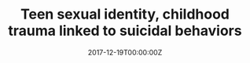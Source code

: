 ---
archived_link: https://web.archive.org/web/20210616180207/https://www.nbcnews.com/feature/nbc-out/teen-sexual-identity-childhood-trauma-linked-suicidal-behaviors-n831076
article: Both LGBQ sexual identity and traumatic experiences in childhood are linked
  to a heightened risk of suicidal thoughts and behaviors, U.S. researchers say. Teens
  who identify as lesbian, gay, bisexual or are questioning their sexual identity
  are also more likely than their heterosexual peers to have had adverse childhood
  experiences (ACEs) in childhood, the study team reports in Journal of Adolescent
  Health. Suicide is the second leading cause of death among adolescents and young
  adults, and there is evidence that suicide rates are increasing in this age group,
  they write. "It is imperative that we identify adolescent populations at greatest
  risk to guide our prevention efforts," lead author Kristen Clements-Nolle, of the
  School of Community Health Sciences of the University of Nevada, Reno, told Reuters
  Health by email. "Furthermore, cumulative exposure to ACEs greatly increased suicide
  risk behaviors among sexual minority adolescents. For example, compared with heterosexual
  students with no exposure to ACEs, LGB/not sure students with two or more ACEs had
  approximately 13 times higher odds of attempting suicide in the past year," Clements-Nolle
  said. To examine the relationships among teen sexual identity, childhood trauma
  and suicide risk, Clements-Nolle and colleagues enrolled approximately 5,000 students
  from 97 high schools in Nevada to fill out questionnaires and answer questions about
  their sexual identity and exposure to adverse childhood experiences. Adverse childhood
  events included such things as being physically forced to have sex with someone,
  or being beaten, kicked or physically hurt by an adult. In addition, students were
  asked about their exposure to domestic violence, mental illness and substance abuse
  by family members. Participants were also asked if they had ever seriously considered
  suicide during the past year and how many times had they attempted suicide during
  that time. About 10 percent of students self-identified as lesbian, gay or bisexual
  (LGB), and nearly 5 percent were not sure of their sexual identity. Just over 85
  percent of students identified as heterosexual. The LGB and questioning students
  were more likely to be exposed to adverse childhood events. More than half of LGB
  and 40 percent of questioning students reported at least two ACEs, compared to about
  one-quarter of heterosexual students reporting the same exposure. For all students,
  the greater the number of adverse experiences they reported, the greater was their
  risk of having had suicidal thoughts during the past year. Sexual identity was also
  linked to risk of suicidal thinking. Compared with heterosexual students with no
  ACEs, LGB and questioning students overall were three times more likely to report
  suicidal thoughts. LGB and questioning students who reported one ACE were almost
  7 times more likely to think about suicide compared to heterosexual students with
  one ACE. With three or more ACEs, LGB and questioning students were 14 times more
  likely to think about suicide compared to heterosexual counterparts. Compared to
  heterosexual students with no ACEs, LGB and unsure students were almost 4 times
  more likely to have attempted suicide. "Studies have shown that family acceptance
  and parental caring may reduce suicidal behaviors among LGB adolescents and young
  adults," Clements-Nolle said. Future research should evaluate whether interventions
  that support families with sexual minority youth and promote acceptance of adolescent
  sexual identity can also impact childhood victimization and household dysfunction,
  said Clements-Nolle. "While the assessment of intervention effectiveness was beyond
  the scope of the current study, the higher prevalence of ACEs among adolescents
  who are LGB or are not sure of their sexual identity and the demonstrated influence
  on suicide risk behaviors highlight the need to ensure that suicide prevention efforts
  for sexual minority youth are trauma-informed," Clements-Nolle said. FOLLOW NBC
  OUT ON TWITTER, FACEBOOK AND INSTAGRAM
date: '2017-12-19T00:00:00Z'
image:
  focal_point: Smart
original_link: https://www.nbcnews.com/feature/nbc-out/teen-sexual-identity-childhood-trauma-linked-suicidal-behaviors-n831076
summary: Both LGBQ sexual identity and traumatic experiences in childhood are linked
  to a heightened risk of suicidal thoughts and behaviors, U.S. researchers say. Teens
  who identify as lesbian, gay, bisexual or are questioning their sexual identity
  are also more likely than their heterosexual peers to have had adverse childhood
  experiences...
title: Teen sexual identity, childhood trauma linked to suicidal behaviors
---